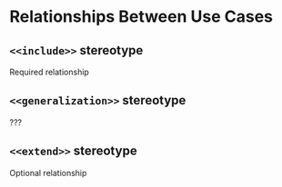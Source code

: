 # Relationships Between Use Cases

## `<<include>>` stereotype

Required relationship

## `<<generalization>>` stereotype

???

## `<<extend>>` stereotype

Optional relationship



